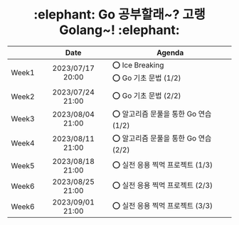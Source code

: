 <h1 align='center'>:elephant: Go 공부할래~? 고랭Golang~! :elephant:</h1>

||Date|Agenda|
|:-:|:-:|-|
|Week1|2023/07/17 20:00|:o: Ice Breaking</br>:o: Go 기초 문법 (1/2)|
|Week2|2023/07/24 21:00|:o: Go 기초 문법 (2/2)|
|Week3|2023/08/04 21:00|:o: 알고리즘 문풀을 통한 Go 연습 (1/2)|
|Week4|2023/08/11 21:00|:o: 알고리즘 문풀을 통한 Go 연습 (2/2)|
|Week5|2023/08/18 21:00|:o: 실전 응용 찍먹 프로젝트 (1/3)|
|Week6|2023/08/25 21:00|:o: 실전 응용 찍먹 프로젝트 (2/3)|
|Week6|2023/09/01 21:00|:o: 실전 응용 찍먹 프로젝트 (3/3)|